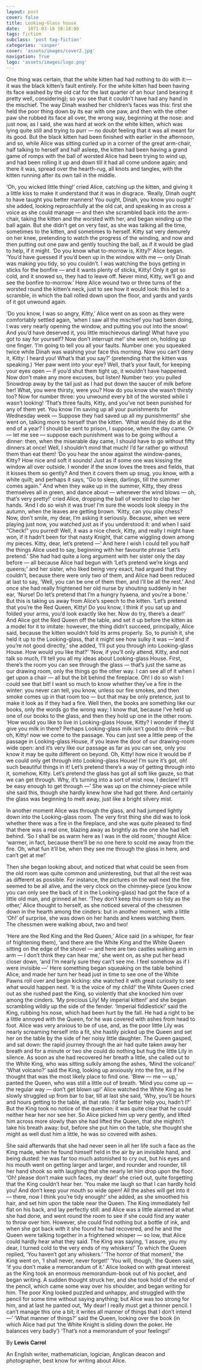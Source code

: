 ```yaml
---
layout: post
cover: false
title: Looking-Glass house
date:   1871-03-18 10:18:00
tags: fiction
subclass: 'post tag-fiction'
categories: 'casper'
cover: 'assets/images/cover2.jpg'
navigation: True
logo: 'assets/images/logo.png'
---
```


One thing was certain, that the white kitten had had nothing to do with it:— it was the black kitten’s fault entirely. For the white kitten had been having its face washed by the old cat for the last quarter of an hour (and bearing it pretty well, considering); so you see that it couldn’t have had any hand in the mischief. 
The way Dinah washed her children’s faces was this: first she held the poor thing down by its ear with one paw, and then with the other paw she rubbed its face all over, the wrong way, beginning at the nose: and just now, as I said, she was hard at work on the white kitten, which was lying quite still and trying to purr — no doubt feeling that it was all meant for its good. 
But the black kitten had been finished with earlier in the afternoon, and so, while Alice was sitting curled up in a corner of the great arm-chair, half talking to herself and half asleep, the kitten had been having a grand game of romps with the ball of worsted Alice had been trying to wind up, and had been rolling it up and down till it had all come undone again; and there it was, spread over the hearth-rug, all knots and tangles, with the kitten running after its own tail in the middle.

‘Oh, you wicked little thing!’ cried Alice, catching up the kitten, and giving it a little kiss to make it understand that it was in disgrace. ‘Really, Dinah ought to have taught you better manners! You ought, Dinah, you know you ought!’ she added, looking reproachfully at the old cat, and speaking in as cross a voice as she could manage — and then she scrambled back into the arm-chair, taking the kitten and the worsted with her, and began winding up the ball again. But she didn’t get on very fast, as she was talking all the time, sometimes to the kitten, and sometimes to herself. Kitty sat very demurely on her knee, pretending to watch the progress of the winding, and now and then putting out one paw and gently touching the ball, as if it would be glad to help, if it might. ‘Do you know what to-morrow is, Kitty?’ Alice began. ‘You’d have guessed if you’d been up in the window with me — only Dinah was making you tidy, so you couldn’t. I was watching the boys getting in sticks for the bonfire — and it wants plenty of sticks, Kitty! Only it got so cold, and it snowed so, they had to leave off. Never mind, Kitty, we’ll go and see the bonfire to-morrow.’ Here Alice wound two or three turns of the worsted round the kitten’s neck, just to see how it would look: this led to a scramble, in which the ball rolled down upon the floor, and yards and yards of it got unwound again.

‘Do you know, I was so angry, Kitty,’ Alice went on as soon as they were comfortably settled again, ‘when I saw all the mischief you had been doing, I was very nearly opening the window, and putting you out into the snow! And you’d have deserved it, you little mischievous darling! What have you got to say for yourself? Now don’t interrupt me!’ she went on, holding up one finger. ‘I’m going to tell you all your faults. Number one: you squeaked twice while Dinah was washing your face this morning. Now you can’t deny it, Kitty: I heard you! What’s that you say?’ (pretending that the kitten was speaking.) ‘Her paw went into your eye? Well, that’s your fault, for keeping your eyes open — if you’d shut them tight up, it wouldn’t have happened. Now don’t make any more excuses, but listen! Number two: you pulled Snowdrop away by the tail just as I had put down the saucer of milk before her! What, you were thirsty, were you? How do you know she wasn’t thirsty too? Now for number three: you unwound every bit of the worsted while I wasn’t looking! 
‘That’s three faults, Kitty, and you’ve not been punished for any of them yet. You know I’m saving up all your punishments for Wednesday week — Suppose they had saved up all my punishments!’ she went on, talking more to herself than the kitten. ‘What would they do at the end of a year? I should be sent to prison, I suppose, when the day came. Or — let me see — suppose each punishment was to be going without a dinner: then, when the miserable day came, I should have to go without fifty dinners at once! Well, I shouldn’t mind that much! I’d far rather go without them than eat them! ‘Do you hear the snow against the window-panes, Kitty? How nice and soft it sounds! Just as if some one was kissing the window all over outside. I wonder if the snow loves the trees and fields, that it kisses them so gently? And then it covers them up snug, you know, with a white quilt; and perhaps it says, “Go to sleep, darlings, till the summer comes again.” And when they wake up in the summer, Kitty, they dress themselves all in green, and dance about — whenever the wind blows — oh, that’s very pretty!’ cried Alice, dropping the ball of worsted to clap her hands. ‘And I do so wish it was true! I’m sure the woods look sleepy in the autumn, when the leaves are getting brown. ‘Kitty, can you play chess? Now, don’t smile, my dear, I’m asking it seriously. Because, when we were playing just now, you watched just as if you understood it: and when I said “Check!” you purred! Well, it was a nice check, Kitty, and really I might have won, if it hadn’t been for that nasty Knight, that came wiggling down among my pieces. Kitty, dear, let’s pretend —’ And here I wish I could tell you half the things Alice used to say, beginning with her favourite phrase ‘Let’s pretend.’ She had had quite a long argument with her sister only the day before — all because Alice had begun with ‘Let’s pretend we’re kings and queens;’ and her sister, who liked being very exact, had argued that they couldn’t, because there were only two of them, and Alice had been reduced at last to say, ‘Well, you can be one of them then, and I’ll be all the rest.’ And once she had really frightened her old nurse by shouting suddenly in her ear, ‘Nurse! Do let’s pretend that I’m a hungry hyaena, and you’re a bone.’ But this is taking us away from Alice’s speech to the kitten. ‘Let’s pretend that you’re the Red Queen, Kitty! Do you know, I think if you sat up and folded your arms, you’d look exactly like her. Now do try, there’s a dear!’ And Alice got the Red Queen off the table, and set it up before the kitten as a model for it to imitate: however, the thing didn’t succeed, principally, Alice said, because the kitten wouldn’t fold its arms properly. So, to punish it, she held it up to the Looking-glass, that it might see how sulky it was —‘and if you’re not good directly,’ she added, ‘I’ll put you through into Looking-glass House. How would you like that?’ 
‘Now, if you’ll only attend, Kitty, and not talk so much, I’ll tell you all my ideas about Looking-glass House. First, there’s the room you can see through the glass — that’s just the same as our drawing room, only the things go the other way. I can see all of it when I get upon a chair — all but the bit behind the fireplace. Oh! I do so wish I could see that bit! I want so much to know whether they’ve a fire in the winter: you never can tell, you know, unless our fire smokes, and then smoke comes up in that room too — but that may be only pretence, just to make it look as if they had a fire. Well then, the books are something like our books, only the words go the wrong way; I know that, because I’ve held up one of our books to the glass, and then they hold up one in the other room. ‘How would you like to live in Looking-glass House, Kitty? I wonder if they’d give you milk in there? Perhaps Looking-glass milk isn’t good to drink — But oh, Kitty! now we come to the passage. You can just see a little peep of the passage in Looking-glass House, if you leave the door of our drawing-room wide open: and it’s very like our passage as far as you can see, only you know it may be quite different on beyond. Oh, Kitty! how nice it would be if we could only get through into Looking-glass House! I’m sure it’s got, oh! such beautiful things in it! Let’s pretend there’s a way of getting through into it, somehow, Kitty. Let’s pretend the glass has got all soft like gauze, so that we can get through. Why, it’s turning into a sort of mist now, I declare! It’ll be easy enough to get through —’ She was up on the chimney-piece while she said this, though she hardly knew how she had got there. And certainly the glass was beginning to melt away, just like a bright silvery mist.

In another moment Alice was through the glass, and had jumped lightly down into the Looking-glass room. The very first thing she did was to look whether there was a fire in the fireplace, and she was quite pleased to find that there was a real one, blazing away as brightly as the one she had left behind. ‘So I shall be as warm here as I was in the old room,’ thought Alice: ‘warmer, in fact, because there’ll be no one here to scold me away from the fire. Oh, what fun it’ll be, when they see me through the glass in here, and can’t get at me!’

Then she began looking about, and noticed that what could be seen from the old room was quite common and uninteresting, but that all the rest was as different as possible. For instance, the pictures on the wall next the fire seemed to be all alive, and the very clock on the chimney-piece (you know you can only see the back of it in the Looking-glass) had got the face of a little old man, and grinned at her. 
‘They don’t keep this room so tidy as the other,’ Alice thought to herself, as she noticed several of the chessmen down in the hearth among the cinders: but in another moment, with a little ‘Oh!’ of surprise, she was down on her hands and knees watching them. The chessmen were walking about, two and two!

‘Here are the Red King and the Red Queen,’ Alice said (in a whisper, for fear of frightening them), ‘and there are the White King and the White Queen sitting on the edge of the shovel — and here are two castles walking arm in arm — I don’t think they can hear me,’ she went on, as she put her head closer down, ‘and I’m nearly sure they can’t see me. I feel somehow as if I were invisible —’ Here something began squeaking on the table behind Alice, and made her turn her head just in time to see one of the White Pawns roll over and begin kicking: she watched it with great curiosity to see what would happen next. 
‘It is the voice of my child!’ the White Queen cried out as she rushed past the King, so violently that she knocked him over among the cinders. ‘My precious Lily! My imperial kitten!’ and she began scrambling wildly up the side of the fender. ‘Imperial fiddlestick!’ said the King, rubbing his nose, which had been hurt by the fall. He had a right to be a little annoyed with the Queen, for he was covered with ashes from head to foot. Alice was very anxious to be of use, and, as the poor little Lily was nearly screaming herself into a fit, she hastily picked up the Queen and set her on the table by the side of her noisy little daughter. 
The Queen gasped, and sat down: the rapid journey through the air had quite taken away her breath and for a minute or two she could do nothing but hug the little Lily in silence. As soon as she had recovered her breath a little, she called out to the White King, who was sitting sulkily among the ashes, ‘Mind the volcano!’ 
‘What volcano?’ said the King, looking up anxiously into the fire, as if he thought that was the most likely place to find one. ‘Blew — me — up,’ panted the Queen, who was still a little out of breath. ‘Mind you come up — the regular way — don’t get blown up!’ Alice watched the White King as he slowly struggled up from bar to bar, till at last she said, ‘Why, you’ll be hours and hours getting to the table, at that rate. I’d far better help you, hadn’t I?’ But the King took no notice of the question: it was quite clear that he could neither hear her nor see her. 
So Alice picked him up very gently, and lifted him across more slowly than she had lifted the Queen, that she mightn’t take his breath away: but, before she put him on the table, she thought she might as well dust him a little, he was so covered with ashes.

She said afterwards that she had never seen in all her life such a face as the King made, when he found himself held in the air by an invisible hand, and being dusted: he was far too much astonished to cry out, but his eyes and his mouth went on getting larger and larger, and rounder and rounder, till her hand shook so with laughing that she nearly let him drop upon the floor. 
‘Oh! please don’t make such faces, my dear!’ she cried out, quite forgetting that the King couldn’t hear her. ‘You make me laugh so that I can hardly hold you! And don’t keep your mouth so wide open! All the ashes will get into it — there, now I think you’re tidy enough!’ she added, as she smoothed his hair, and set him upon the table near the Queen. The King immediately fell flat on his back, and lay perfectly still: and Alice was a little alarmed at what she had done, and went round the room to see if she could find any water to throw over him. However, she could find nothing but a bottle of ink, and when she got back with it she found he had recovered, and he and the Queen were talking together in a frightened whisper — so low, that Alice could hardly hear what they said. 
The King was saying, ‘I assure, you my dear, I turned cold to the very ends of my whiskers!’ 
To which the Queen replied, ‘You haven’t got any whiskers.’ 
‘The horror of that moment,’ the King went on, ‘I shall never, never forget!’ ‘You will, though,’ the Queen said, ‘if you don’t make a memorandum of it.’ Alice looked on with great interest as the King took an enormous memorandum-book out of his pocket, and began writing. A sudden thought struck her, and she took hold of the end of the pencil, which came some way over his shoulder, and began writing for him. 
The poor King looked puzzled and unhappy, and struggled with the pencil for some time without saying anything; but Alice was too strong for him, and at last he panted out, ‘My dear! I really must get a thinner pencil. I can’t manage this one a bit; it writes all manner of things that I don’t intend —’ 
‘What manner of things?’ said the Queen, looking over the book (in which Alice had put ‘the White Knight is sliding down the poker. He balances very badly’) ‘That’s not a memorandum of your feelings!’

By **Lewis Carrol**

An English writer, mathematician, logician, Anglican deacon and photographer, best know for writing about Alice.
